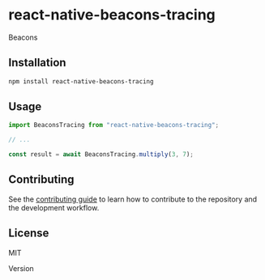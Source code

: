 # react-native-beacons-tracing

Beacons

## Installation

```sh
npm install react-native-beacons-tracing
```

## Usage

```js
import BeaconsTracing from "react-native-beacons-tracing";

// ...

const result = await BeaconsTracing.multiply(3, 7);
```

## Contributing

See the [contributing guide](CONTRIBUTING.md) to learn how to contribute to the repository and the development workflow.

## License

MIT 

Version 
